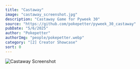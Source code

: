 ```yaml
---
title: "Castaway"
image: "castaway_screenshot.jpg"
description: "Castaway Game for Pyweek 30"
source: "https://github.com/pokepetter/pyweek_30_castaway"
pubDate: "5/6/2025"
author: "Pokepetter"
authorImg: "people/pokepetter.webp"
category: "[2] Creator Showcase"
sort: 0
---
```


![Castaway Screenshot](https://github.com/pokepetter/pyweek_30_castaway/blob/master/castaway_screenshot.jpg?raw=true)
